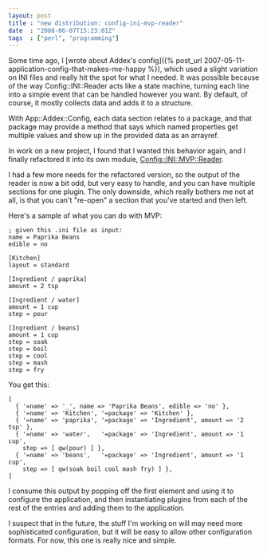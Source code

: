 ```yaml
---
layout: post
title : "new distribution: config-ini-mvp-reader"
date  : "2008-06-07T15:23:01Z"
tags  : ["perl", "programming"]
---
```

Some time ago, I [wrote about Addex's
config]({% post_url 2007-05-11-application-config-that-makes-me-happy %}), which used a slight
variation on INI files and really hit the spot for what I needed.  It was
possible because of the way Config::INI::Reader acts like a state machine,
turning each line into a simple event that can be handled however you want.  By
default, of course, it mostly collects data and adds it to a structure.

With App::Addex::Config, each data section relates to a package, and that
package may provide a method that says which named properties get multiple
values and show up in the provided data as an arrayref.

In work on a new project, I found that I wanted this behavior again, and I
finally refactored it into its own module,
[Config::INI::MVP::Reader](http://search.cpan.org/dist/Config-INI-MVP-Reader).

I had a few more needs for the refactored version, so the output of the reader
is now a bit odd, but very easy to handle, and you can have multiple sections
for one plugin.  The only downside, which really bothers me not at all, is that
you can't "re-open" a section that you've started and then left.

Here's a sample of what you can do with MVP:

    ; given this .ini file as input:
    name = Paprika Beans
    edible = no

    [Kitchen]
    layout = standard

    [Ingredient / paprika]
    amount = 2 tsp

    [Ingredient / water]
    amount = 1 cup
    step = pour

    [Ingredient / beans]
    amount = 1 cup
    step = soak
    step = boil
    step = cool
    step = mash
    step = fry

You get this:

    [
      { '=name' => '_', name => 'Paprika Beans', edible => 'no' },
      { '=name' => 'Kitchen', '=package' => 'Kitchen' },
      { '=name' => 'paprika', '=package' => 'Ingredient', amount => '2 tsp' },
      { '=name' => 'water',   '=package' => 'Ingredient', amount => '1 cup',
        step => [ qw(pour) ] },
      { '=name' => 'beans',   '=package' => 'Ingredient', amount => '1 cup',
        step => [ qw(soak boil cool mash fry) ] },
    ]

I consume this output by popping off the first element and using it to
configure the application, and then instantiating plugins from each of the rest
of the entries and adding them to the application.

I suspect that in the future, the stuff I'm working on will may need more
sophisticated configuration, but it will be easy to allow other configuration
formats.  For now, this one is really nice and simple.

